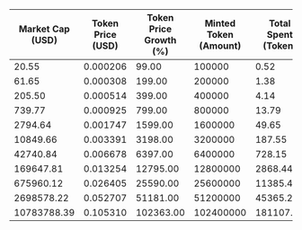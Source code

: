 | Market Cap (USD) | Token Price (USD) | Token Price Growth (%) | Minted Token (Amount) | Total Spent (Token) | Author Revenue (USD) | Platform Mint Fee (USD) |
|------------------|-------------------|------------------------|-----------------------|--------------------|-------------------------|-------------------------|
| 20.55 | 0.000206 | 99.00 | 100000 | 0.52 | 0.46 | 0.05 |
| 61.65 | 0.000308 | 199.00 | 200000 | 1.38 | 1.23 | 0.12 |
| 205.50 | 0.000514 | 399.00 | 400000 | 4.14 | 3.70 | 0.37 |
| 739.77 | 0.000925 | 799.00 | 800000 | 13.79 | 12.33 | 1.23 |
| 2794.64 | 0.001747 | 1599.00 | 1600000 | 49.65 | 44.39 | 4.44 |
| 10849.66 | 0.003391 | 3198.00 | 3200000 | 187.55 | 167.68 | 16.77 |
| 42740.84 | 0.006678 | 6397.00 | 6400000 | 728.15 | 650.98 | 65.10 |
| 169647.81 | 0.013254 | 12795.00 | 12800000 | 2868.44 | 2564.45 | 256.45 |
| 675960.12 | 0.026405 | 25590.00 | 25600000 | 11385.46 | 10178.87 | 1017.89 |
| 2698578.22 | 0.052707 | 51181.00 | 51200000 | 45365.28 | 40557.61 | 4055.76 |
| 10783788.39 | 0.105310 | 102363.00 | 102400000 | 181107.95 | 161914.69 | 16191.47 |
